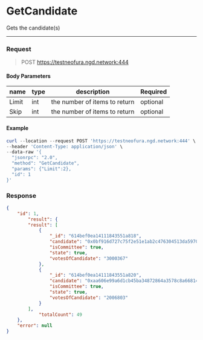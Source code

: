 # GetCandidate
Gets the candidate(s)
<hr>

### Request

> POST https://testneofura.ngd.network:444

#### Body Parameters

|    name    | type | description | Required |
| ---------- | --- |    ------    | ----|
| Limit    | int|  the number of items to return| optional|
| Skip    | int|  the number of items to return| optional |


#### Example
```powershell
curl --location --request POST 'https://testneofura.ngd.network:444' \
--header 'Content-Type: application/json' \
--data-raw '{
  "jsonrpc": "2.0",
  "method": "GetCandidate",
  "params": {"Limit":2},
  "id": 1
}'
```
### Response
```json
{
    "id": 1,
        "result": {
        "result": [
            {
                "_id": "614bef0ea14111843551a818",
                "candidate": "0x0bf916d727c75f2e51e1ab2c476304513da59701",
                "isCommittee": true,
                "state": true,
                "votesOfCandidate": "3000367"
            },
            {
                "_id": "614bef0ea14111843551a820",
                "candidate": "0xaa606e99a6d1cb45ba34872864a3578c8a668143",
                "isCommittee": true,
                "state": true,
                "votesOfCandidate": "2006803"
            }
        ],
            "totalCount": 49
    },
    "error": null
}
```
